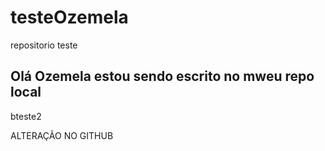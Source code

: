 # testeOzemela
repositorio teste
## Olá Ozemela estou sendo escrito no mweu repo local

bteste2

ALTERAÇÃO NO GITHUB

